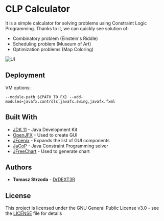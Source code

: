 # CLP Calculator
It is a simple calculator for solving problems using Constraint Logic Programming.
Thanks to it, we can quickly see solution of:
 - Combinatory problem (Einstein's Riddle)
 - Scheduling problem (Museum of Art)
 - Optimization problems (Map Coloring)

![UI](https://i.imgur.com/ddb0IVm.png)

## Deployment
VM options:
```
--module-path ${PATH_TO_FX} --add-modules=javafx.controls,javafx.swing,javafx.fxml
```

## Built With
* [JDK 11](https://docs.oracle.com/en/java/javase/11/) - Java Development Kit
* [OpenJFX](https://openjfx.io/openjfx-docs/) - Used to create GUI
* [JFoenix](http://www.jfoenix.com/documentation.html) - Expands the list of GUI components
* [JaCoP](http://jacopguide.osolpro.com/guideJaCoP.html) - Java Constraint Programming solver
* [JFreeChart](http://www.jfree.org/jfreechart/api/javadoc/index.html) - Used to generate chart

## Authors
* **Tomasz Strzoda** - [DrDEXT3R](https://github.com/DrDEXT3R)

## License
This project is licensed under the GNU General Public License v3.0 - see the [LICENSE](https://github.com/DrDEXT3R/CLP-Calculator/blob/master/LICENSE) file for details